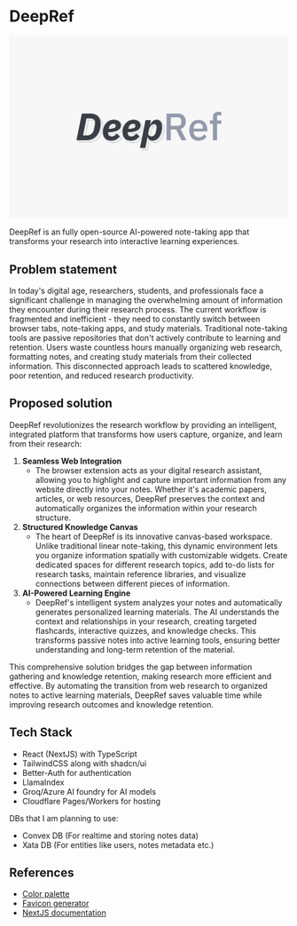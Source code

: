 # DeepRef

![DeepRef banner](https://github.com/thisisindrajit/DeepRef/blob/main/assets/banner.png)

DeepRef is an fully open-source AI-powered note-taking app that transforms your research into interactive learning experiences.

## Problem statement
In today's digital age, researchers, students, and professionals face a significant challenge in managing the overwhelming amount of information they encounter during their research process. The current workflow is fragmented and inefficient - they need to constantly switch between browser tabs, note-taking apps, and study materials. Traditional note-taking tools are passive repositories that don't actively contribute to learning and retention. Users waste countless hours manually organizing web research, formatting notes, and creating study materials from their collected information. This disconnected approach leads to scattered knowledge, poor retention, and reduced research productivity.

## Proposed solution
DeepRef revolutionizes the research workflow by providing an intelligent, integrated platform that transforms how users capture, organize, and learn from their research:

1. **Seamless Web Integration**
    - The browser extension acts as your digital research assistant, allowing you to highlight and capture important information from any website directly into your notes. Whether it's academic papers, articles, or web resources, DeepRef preserves the context and automatically organizes the information within your research structure.
1. **Structured Knowledge Canvas**
    - The heart of DeepRef is its innovative canvas-based workspace. Unlike traditional linear note-taking, this dynamic environment lets you organize information spatially with customizable widgets. Create dedicated spaces for different research topics, add to-do lists for research tasks, maintain reference libraries, and visualize connections between different pieces of information.
1. **AI-Powered Learning Engine**
    - DeepRef's intelligent system analyzes your notes and automatically generates personalized learning materials. The AI understands the context and relationships in your research, creating targeted flashcards, interactive quizzes, and knowledge checks. This transforms passive notes into active learning tools, ensuring better understanding and long-term retention of the material.

This comprehensive solution bridges the gap between information gathering and knowledge retention, making research more efficient and effective. By automating the transition from web research to organized notes to active learning materials, DeepRef saves valuable time while improving research outcomes and knowledge retention.

## Tech Stack
- React (NextJS) with TypeScript
- TailwindCSS along with shadcn/ui
- Better-Auth for authentication
- LlamaIndex
- Groq/Azure AI foundry for AI models
- Cloudflare Pages/Workers for hosting

DBs that I am planning to use:
- Convex DB (For realtime and storing notes data)
- Xata DB (For entities like users, notes metadata etc.)

## References
- [Color palette](https://colorhunt.co/palette/f7f7f7eeeeee393e46929aab)
- [Favicon generator](https://favicon.io/favicon-converter/)
- [NextJS documentation](https://nextjs.org/docs)
